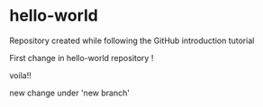 # hello-world
Repository created while following the GitHub introduction tutorial

First change in hello-world repository !

voila!!

new change under 'new branch'


